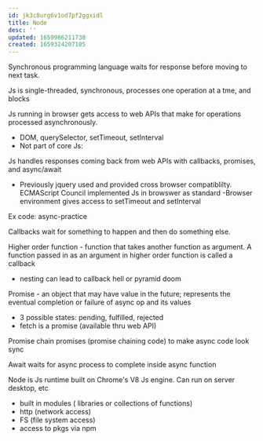 ```yaml
---
id: jk3c8urg6v1od7pf2ggxidl
title: Node
desc: ''
updated: 1659986211730
created: 1659324207105
---
```

Synchronous programming language waits for response before moving to next task.

Js is single-threaded, synchronous, processes one operation at a tme, and blocks

Js running in browser gets access to web APIs that make for operations processed asynchronously.
- DOM, querySelector, setTimeout, setInterval 
- Not part of core Js: 

Js handles responses coming back from web APIs with callbacks, promises, and async/await
- Previously jquery used and provided cross browser compatiblilty. ECMAScript Council implemented Js in browswer as standard
-Browser environment gives access to setTimeout and setInterval

Ex code: async-practice


Callbacks wait for something to happen and then do something else.

Higher order function - function that takes another function as argument. A function passed in as an argument in higher order function is called a callback
- nesting can lead to callback hell or pyramid doom

Promise - an object that may have value in the future; represents the eventual completion or failure of async op and its values
- 3 possible states: pending, fulfilled, rejected
- fetch is a promise (available thru web API)

Promise chain
promises (promise chaining code) to make async code look sync

Await waits for async process to complete inside async function

Node is Js runtime built on Chrome's V8 Js engine. Can run on server desktop, etc
- built in modules ( libraries or collections of functions)
- http (network access)
- FS (file system access)
- access to pkgs via npm